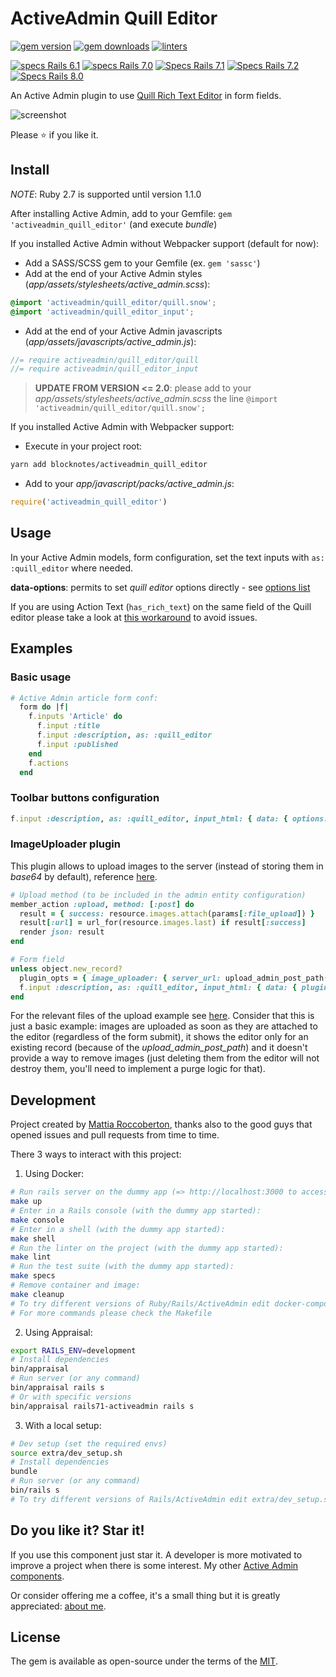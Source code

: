 # ActiveAdmin Quill Editor
[![gem version](https://badge.fury.io/rb/activeadmin_quill_editor.svg)](https://badge.fury.io/rb/activeadmin_quill_editor)
[![gem downloads](https://badgen.net/rubygems/dt/activeadmin_quill_editor)](https://rubygems.org/gems/activeadmin_quill_editor)
[![linters](https://github.com/blocknotes/activeadmin_quill_editor/actions/workflows/linters.yml/badge.svg)](https://github.com/blocknotes/activeadmin_quill_editor/actions/workflows/linters.yml)

[![specs Rails 6.1](https://github.com/blocknotes/activeadmin_quill_editor/actions/workflows/specs_rails61.yml/badge.svg)](https://github.com/blocknotes/activeadmin_quill_editor/actions/workflows/specs_rails61.yml)
[![specs Rails 7.0](https://github.com/blocknotes/activeadmin_quill_editor/actions/workflows/specs_rails70.yml/badge.svg)](https://github.com/blocknotes/activeadmin_quill_editor/actions/workflows/specs_rails70.yml)
[![Specs Rails 7.1](https://github.com/blocknotes/activeadmin_quill_editor/actions/workflows/specs_rails71.yml/badge.svg)](https://github.com/blocknotes/activeadmin_quill_editor/actions/workflows/specs_rails71.yml)
[![Specs Rails 7.2](https://github.com/blocknotes/activeadmin_quill_editor/actions/workflows/specs_rails72.yml/badge.svg)](https://github.com/blocknotes/activeadmin_quill_editor/actions/workflows/specs_rails72.yml)
[![Specs Rails 8.0](https://github.com/blocknotes/activeadmin_quill_editor/actions/workflows/specs_rails80.yml/badge.svg)](https://github.com/blocknotes/activeadmin_quill_editor/actions/workflows/specs_rails80.yml)

An Active Admin plugin to use [Quill Rich Text Editor](https://github.com/quilljs/quill) in form fields.

![screenshot](extra/screenshot.png)

Please :star: if you like it.

## Install

_NOTE_: Ruby 2.7 is supported until version 1.1.0

After installing Active Admin, add to your Gemfile: `gem 'activeadmin_quill_editor'` (and execute *bundle*)

If you installed Active Admin without Webpacker support (default for now):

- Add a SASS/SCSS gem to your Gemfile (ex. `gem 'sassc'`)
- Add at the end of your Active Admin styles (_app/assets/stylesheets/active_admin.scss_):
```scss
@import 'activeadmin/quill_editor/quill.snow';
@import 'activeadmin/quill_editor_input';
```
- Add at the end of your Active Admin javascripts (_app/assets/javascripts/active_admin.js_):
```js
//= require activeadmin/quill_editor/quill
//= require activeadmin/quill_editor_input
```

> **UPDATE FROM VERSION <= 2.0**: please add to your _app/assets/stylesheets/active_admin.scss_ the line `@import 'activeadmin/quill_editor/quill.snow';`

If you installed Active Admin with Webpacker support:

- Execute in your project root:
```sh
yarn add blocknotes/activeadmin_quill_editor
```
- Add to your *app/javascript/packs/active_admin.js*:
```js
require('activeadmin_quill_editor')
```

## Usage

In your Active Admin models, form configuration, set the text inputs with `as: :quill_editor` where needed.

**data-options**: permits to set *quill editor* options directly - see [options list](https://quilljs.com/docs/configuration/)

If you are using Action Text (`has_rich_text`) on the same field of the Quill editor please take a look at [this workaround](https://github.com/blocknotes/activeadmin_quill_editor/issues/33#issuecomment-1965996947) to avoid issues.

## Examples

### Basic usage

```ruby
# Active Admin article form conf:
  form do |f|
    f.inputs 'Article' do
      f.input :title
      f.input :description, as: :quill_editor
      f.input :published
    end
    f.actions
  end
```

### Toolbar buttons configuration

```ruby
f.input :description, as: :quill_editor, input_html: { data: { options: { modules: { toolbar: [['bold', 'italic', 'underline'], ['link']] }, placeholder: 'Type something...', theme: 'snow' } } }
```

### ImageUploader plugin

This plugin allows to upload images to the server (instead of storing them in *base64* by default), reference [here](https://github.com/NoelOConnell/quill-image-uploader).

```ruby
# Upload method (to be included in the admin entity configuration)
member_action :upload, method: [:post] do
  result = { success: resource.images.attach(params[:file_upload]) }
  result[:url] = url_for(resource.images.last) if result[:success]
  render json: result
end
```

```ruby
# Form field
unless object.new_record?
  plugin_opts = { image_uploader: { server_url: upload_admin_post_path(object.id), field_name: 'file_upload' } }
  f.input :description, as: :quill_editor, input_html: { data: { plugins: plugin_opts } }
end
```

For the relevant files of the upload example see [here](examples/upload_plugin_using_activestorage/).
Consider that this is just a basic example: images are uploaded as soon as they are attached to the
 editor (regardless of the form submit), it shows the editor only for an existing record (because of
the *upload_admin_post_path*) and it doesn't provide a way to remove images (just deleting them from
the editor will not destroy them, you'll need to implement a purge logic for that).

## Development

Project created by [Mattia Roccoberton](http://blocknot.es), thanks also to the good guys that opened issues and pull requests from time to time.

There 3 ways to interact with this project:

1) Using Docker:

```sh
# Run rails server on the dummy app (=> http://localhost:3000 to access to ActiveAdmin):
make up
# Enter in a Rails console (with the dummy app started):
make console
# Enter in a shell (with the dummy app started):
make shell
# Run the linter on the project (with the dummy app started):
make lint
# Run the test suite (with the dummy app started):
make specs
# Remove container and image:
make cleanup
# To try different versions of Ruby/Rails/ActiveAdmin edit docker-compose.yml
# For more commands please check the Makefile
```

2) Using Appraisal:

```sh
export RAILS_ENV=development
# Install dependencies
bin/appraisal
# Run server (or any command)
bin/appraisal rails s
# Or with specific versions
bin/appraisal rails71-activeadmin rails s
```

3) With a local setup:

```sh
# Dev setup (set the required envs)
source extra/dev_setup.sh
# Install dependencies
bundle
# Run server (or any command)
bin/rails s
# To try different versions of Rails/ActiveAdmin edit extra/dev_setup.sh
```

## Do you like it? Star it!

If you use this component just star it. A developer is more motivated to improve a project when there is some interest. My other [Active Admin components](https://github.com/blocknotes?utf8=✓&tab=repositories&q=activeadmin&type=source).

Or consider offering me a coffee, it's a small thing but it is greatly appreciated: [about me](https://www.blocknot.es/about-me).

## License

The gem is available as open-source under the terms of the [MIT](LICENSE.txt).

